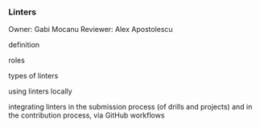 ### Linters

Owner: Gabi Mocanu
Reviewer: Alex Apostolescu

definition

roles

types of linters

using linters locally

integrating linters in the submission process (of drills and projects) and in the contribution process, via GitHub workflows
